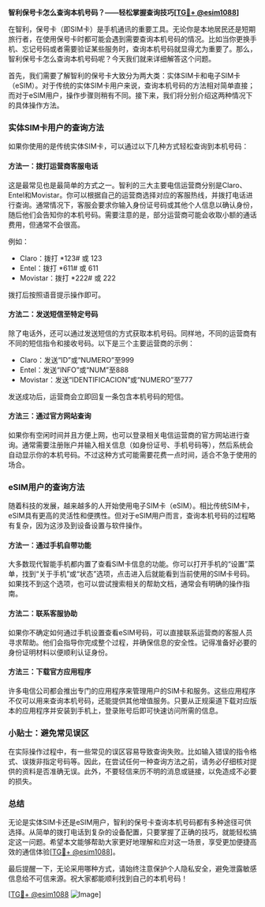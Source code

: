 **智利保号卡怎么查询本机号码？——轻松掌握查询技巧[[TG💪+ @esim1088](https://t.me/s/esim1088)]**

在智利，保号卡（即SIM卡）是手机通讯的重要工具。无论你是本地居民还是短期旅行者，在使用保号卡时都可能会遇到需要查询本机号码的情况。比如当你更换手机、忘记号码或者需要验证某些服务时，查询本机号码就显得尤为重要了。那么，智利保号卡怎么查询本机号码呢？今天我们就来详细解答这个问题。

首先，我们需要了解智利的保号卡大致分为两大类：实体SIM卡和电子SIM卡（eSIM）。对于传统的实体SIM卡用户来说，查询本机号码的方法相对简单直接；而对于eSIM用户，操作步骤则稍有不同。接下来，我们将分别介绍这两种情况下的具体操作方法。

### 实体SIM卡用户的查询方法

如果你使用的是传统实体SIM卡，可以通过以下几种方式轻松查询到本机号码：

#### 方法一：拨打运营商客服电话
这是最常见也是最简单的方式之一。智利的三大主要电信运营商分别是Claro、Entel和Movistar。你可以根据自己的运营商选择对应的客服热线，并拨打电话进行查询。通常情况下，客服会要求你输入身份证号码或其他个人信息以确认身份，随后他们会告知你的本机号码。需要注意的是，部分运营商可能会收取小额的通话费用，但通常不会很高。

例如：
- Claro：拨打 *123# 或 123
- Entel：拨打 *611# 或 611
- Movistar：拨打 *222# 或 222

拨打后按照语音提示操作即可。

#### 方法二：发送短信至特定号码
除了电话外，还可以通过发送短信的方式获取本机号码。同样地，不同的运营商有不同的短信指令和接收号码。以下是三个主要运营商的示例：

- Claro：发送“ID”或“NUMERO”至999
- Entel：发送“INFO”或“NUM”至888
- Movistar：发送“IDENTIFICACION”或“NUMERO”至777

发送成功后，运营商会立即回复一条包含本机号码的短信。

#### 方法三：通过官方网站查询
如果你有空闲时间并且方便上网，也可以登录相关电信运营商的官方网站进行查询。通常需要注册账户并输入相关信息（如身份证号、手机号码等），然后系统会自动显示你的本机号码。不过这种方式可能需要花费一点时间，适合不急于使用的场合。

### eSIM用户的查询方法

随着科技的发展，越来越多的人开始使用电子SIM卡（eSIM）。相比传统SIM卡，eSIM具有更高的灵活性和便携性。但对于eSIM用户而言，查询本机号码的过程略有复杂，因为这涉及到设备设置与软件操作。

#### 方法一：通过手机自带功能
大多数现代智能手机都内置了查看SIM卡信息的功能。你可以打开手机的“设置”菜单，找到“关于手机”或“状态”选项，点击进入后就能看到当前使用的SIM卡号码。如果找不到这个选项，也可以尝试搜索相关的帮助文档，通常会有明确的操作指南。

#### 方法二：联系客服协助
如果你不确定如何通过手机设置查看eSIM号码，可以直接联系运营商的客服人员寻求帮助。他们会指导你完成整个过程，并确保信息的安全性。记得准备好必要的身份证明材料以便顺利认证身份。

#### 方法三：下载官方应用程序
许多电信公司都会推出专门的应用程序来管理用户的SIM卡和服务。这些应用程序不仅可以用来查询本机号码，还能提供其他增值服务。只要从正规渠道下载对应版本的应用程序并安装到手机上，登录账号后即可快速访问所需的信息。

### 小贴士：避免常见误区

在实际操作过程中，有一些常见的误区容易导致查询失败。比如输入错误的指令格式、误拨非指定号码等。因此，在尝试任何一种查询方法之前，请务必仔细核对提供的资料是否准确无误。此外，不要轻信来历不明的消息或链接，以免造成不必要的损失。

### 总结

无论是实体SIM卡还是eSIM用户，智利的保号卡查询本机号码都有多种途径可供选择。从简单的拨打电话到复杂的设备配置，只要掌握了正确的技巧，就能轻松搞定这一问题。希望本文能够帮助大家更好地理解和应对这一场景，享受更加便捷高效的通信体验[[TG💪+ @esim1088](https://t.me/s/esim1088)]。

最后提醒一下，无论采用哪种方式，请始终注意保护个人隐私安全，避免泄露敏感信息给不可信来源。祝大家都能顺利找到自己的本机号码！

[[TG💪+ @esim1088](https://t.me/s/esim1088) ![Image](https://i.postimg.cc/4NQfJmqS/Snipaste-2025-05-13-00-14-12.png)]